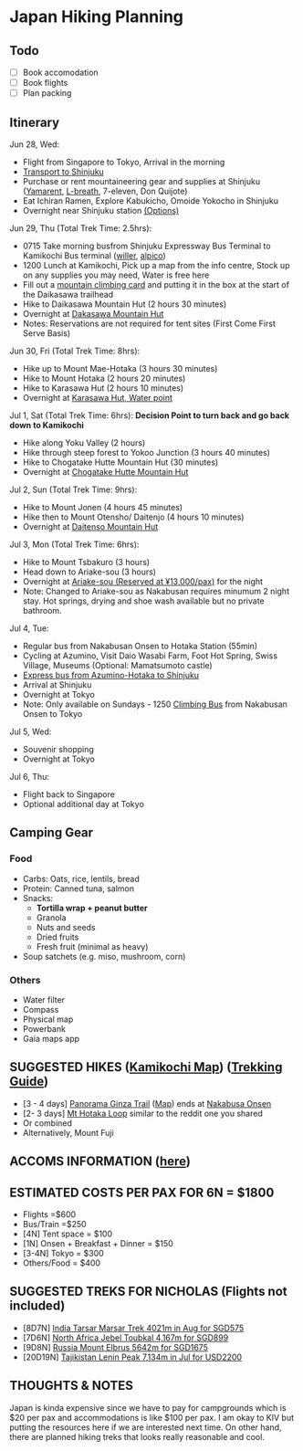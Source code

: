 # Japan Hiking Planning

## Todo

-   [ ] Book accomodation
-   [ ] Book flights
-   [ ] Plan packing

## Itinerary

Jun 28, Wed:

-   Flight from Singapore to Tokyo, Arrival in the morning
-   [Transport to Shinjuku][nrt-to-shinjuku]
-   Purchase or rent mountaineering gear and supplies at Shinjuku ([Yamarent][yamarent], [L-breath][lbreath], 7-eleven, Don Quijote)
-   Eat Ichiran Ramen, Explore Kabukicho, Omoide Yokocho in Shinjuku
-   Overnight near Shinjuku station [(Options)][shinjuku-accoms]

Jun 29, Thu (Total Trek Time: 2.5hrs):

-   0715 Take morning busfrom Shinjuku Expressway Bus Terminal to Kamikochi Bus terminal ([willer][bus-kamikochi], [alpico][alpico])
-   1200 Lunch at Kamikochi, Pick up a map from the info centre, Stock up on any supplies you may need, Water is free here
-   Fill out a [mountain climbing card][trek-itinerary] and putting it in the box at the start of the Daikasawa trailhead
-   Hike to Daikasawa Mountain Hut (2 hours 30 minutes)
-   Overnight at [Dakasawa Mountain Hut][dakasawa]
-   Notes: Reservations are not required for tent sites (First Come First Serve Basis)

Jun 30, Fri (Total Trek Time: 8hrs):

-   Hike up to Mount Mae-Hotaka (3 hours 30 minutes)
-   Hike to Mount Hotaka (2 hours 20 minutes)
-   Hike to Karasawa Hut (2 hours 10 minutes)
-   Overnight at [Karasawa Hut, Water point][karasawa]

Jul 1, Sat (Total Trek Time: 6hrs):
**Decision Point to turn back and go back down to Kamikochi**

-   Hike along Yoku Valley (2 hours)
-   Hike through steep forest to Yokoo Junction (3 hours 40 minutes)
-   Hike to Chogatake Hutte Mountain Hut (30 minutes)
-   Overnight at [Chogatake Hutte Mountain Hut][chogatake]

Jul 2, Sun (Total Trek Time: 9hrs):

-   Hike to Mount Jonen (4 hours 45 minutes)
-   Hike then to Mount Otensho/ Daitenjo (4 hours 10 minutes)
-   Overnight at [Daitenso Mountain Hut][daiten-sou]

Jul 3, Mon (Total Trek Time: 6hrs):

-   Hike to Mount Tsbakuro (3 hours)
-   Head down to Ariake-sou (3 hours)
-   Overnight at [Ariake-sou (Reserved at ¥13,000/pax)][ariake-sou] for the night
-   Note: Changed to Ariake-sou as Nakabusan requires minumum 2 night stay. Hot springs, drying and shoe wash available but no private bathroom.

Jul 4, Tue:

-   Regular bus from Nakabusan Onsen to Hotaka Station (55min)
-   Cycling at Azumino, Visit Daio Wasabi Farm, Foot Hot Spring, Swiss Village, Museums (Optional: Mamatsumoto castle)
-   [Express bus from Azumino-Hotaka to Shinjuku][bus-hotaka]
-   Arrival at Shinjuku
-   Overnight at Tokyo
-   Note: Only available on Sundays - 1250 [Climbing Bus][climbing-bus] from Nakabusan Onsen to Tokyo

Jul 5, Wed:

-   Souvenir shopping
-   Overnight at Tokyo

Jul 6, Thu:

-   Flight back to Singapore
-   Optional additional day at Tokyo

## Camping Gear

### Food

-   Carbs: Oats, rice, lentils, bread
-   Protein: Canned tuna, salmon
-   Snacks:
    -   **Tortilla wrap + peanut butter**
    -   Granola
    -   Nuts and seeds
    -   Dried fruits
    -   Fresh fruit (minimal as heavy)
-   Soup satchets (e.g. miso, mushroom, corn)

### Others

-   Water filter
-   Compass
-   Physical map
-   Powerbank
-   Gaia maps app

## SUGGESTED HIKES ([Kamikochi Map][hike-map]) ([Trekking Guide][trek-guide])

-   \[3 - 4 days\] [Panorama Ginza Trail][panorama-ginza] ([Map][panorama-ginza-map]) ends at [Nakabusa Onsen][nakabusa-onsen]
-   \[2- 3 days\] [Mt Hotaka Loop][mt-hotaka] similar to the reddit one you shared
-   Or combined
-   Alternatively, Mount Fuji

## ACCOMS INFORMATION ([here][accom-info])

## ESTIMATED COSTS PER PAX FOR 6N = $1800

-   Flights =$600
-   Bus/Train =$250
-   \[4N\] Tent space = $100
-   \[1N\] Onsen + Breakfast + Dinner = $150
-   \[3-4N\] Tokyo = $300
-   Others/Food = $400

## SUGGESTED TREKS FOR NICHOLAS (Flights not included)

-   \[8D7N\] [India Tarsar Marsar Trek 4021m in Aug for SGD575][india-trek]
-   \[7D6N\] [North Africa Jebel Toubkal 4,167m for SGD899][north-africa-trek]
-   \[9D8N\] [Russia Mount Elbrus 5642m for SGD1675][russia-trek]
-   \[20D19N\] [Tajikistan Lenin Peak 7,134m in Jul for USD2200][tajikistan-trek]

## THOUGHTS & NOTES

Japan is kinda expensive since we have to pay for campgrounds which is $20 per pax and accommodations is like $100 per pax. I am okay to KIV but putting the resources here if we are interested next time. On other hand, there are planned hiking treks that looks really reasonable and cool.

[nrt-to-shinjuku]: https://tokyocheapo.com/travel/narita-to-shinjuku/
[shinjuku-accoms]: https://booking.com/b463dc7456153d
[yamarent]: https://www.yamarent.com/en?language=en
[lbreath]: https://goo.gl/maps/TC7o16L62ei5oeJ68
[dakasawa]: https://thejapanalps.com/en/mountain-hut/takesawagoya/
[karasawa]: https://thejapanalps.com/en/mountain-hut/karasawahyutte/
[chogatake]: https://thejapanalps.com/en/mountain-hut/chogatake/
[daiten-sou]: https://thejapanalps.com/en/mountain-hut/daitenso/
[ariake-sou]: https://www.enzanso.co.jp/ariakeso
[train-pass]: https://www.jreast.co.jp/e/eastpass_n/index.html
[train-bus]: https://www.alpico.co.jp/en/timetable/kamikochi/r-matsumoto-kamikochi/?utm_source=kamikochi.org&utm_medium=banner&utm_campaign=kamikochi_official_global
[bus-kamikochi]: https://willerexpress.com/en/bus_search/tokyo/all/nagano/kamikochi/ym_202306/day_28/?stockNumberMale=1&stockNumberFemale=1
[climbing-bus]: https://bus.maitabi.jp/tour_catsearch.html?departure=1&month=7&area=17&style=3&page=1
[bus-hotaka]: https://willerexpress.com/en/bus_search/nagano/azumino/tokyo/all/
[alpico]: http://sawayaka.alpico.co.jp/
[hike-map]: https://www.hikemasterjapan.com/_files/ugd/60507d_b5b49614a7f740b98684e04c7a4e462a.pdf?index=true
[trek-guide]: https://www.kamikochi.org/plan/trekking
[trek-itinerary]: https://www.pref.nagano.lg.jp/kankoki/smartphone/trekking.html
[panorama-ginza]: https://www.hikemasterjapan.com/panoramaginza
[panorama-ginza-map]: https://www.hikemasterjapan.com/panoramaginza?pgid=klt8yoam2-ea643086-d288-49eb-827a-1d623382ee00
[nakabusa-onsen]: https://thejapanalps.com/en/access-nakabusa/
[mt-hotaka]: https://www.hikemasterjapan.com/hotaka
[accom-info]: https://thejapanalps.com/en/cottage-hotel/cottage-camping/
[india-trek]: https://sgtrek.com/event/kashmir-tarsar-marsar-trek-2023/
[north-africa-trek]: https://sgtrek.com/event/climb-mt-toubkal-2023/
[russia-trek]: https://sgtrek.com/event/mt-elbrus-classic-south-route-2023/
[tajikistan-trek]: https://sgtrek.com/event/guided-expeditions-to-lenin-peak-2023/
